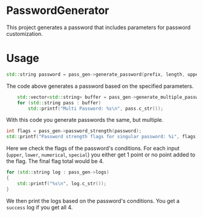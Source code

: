 # PasswordGenerator
This project generates a password that includes parameters for password customization.

# Usage
```cpp
std::string password = pass_gen->generate_password(prefix, length, upper, lower, num, special);
```
The code above generates a password based on the specified parameters.




```cpp
    std::vector<std::string> buffer = pass_gen->generate_multiple_passwords(amount, prefix, length, upper, lower, num, special);
    for (std::string pass : buffer)
        std::printf("Multi Password: %s\n", pass.c_str());
```
With this code you generate passwords the same, but multiple.




```cpp
int flags = pass_gen->password_strength(password);
std::printf("Password strength flags for singular password: %i", flags);
```
Here we check the flags of the password's conditions. For each input (`upper`, `lower`, `numerical`, `special`) you either get 1 point or no point added to the flag.
The final flag total would be 4.




```cpp
for (std::string log : pass_gen->logs)
{
    std::printf("%s\n", log.c_str());
}
```
We then print the logs based on the password's conditions. You get a `success` log if you get all 4.
